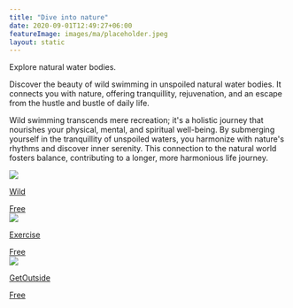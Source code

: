 ```yaml
---
title: "Dive into nature"
date: 2020-09-01T12:49:27+06:00
featureImage: images/ma/placeholder.jpeg
layout: static
---
```


Explore natural water bodies.

Discover the beauty of wild swimming in unspoiled natural water bodies. It connects you with nature, offering tranquillity, rejuvenation, and an escape from the hustle and bustle of daily life.

Wild swimming transcends mere recreation; it's a holistic journey that nourishes your physical, mental, and spiritual well-being. By submerging yourself in the tranquillity of unspoiled waters, you harmonize with nature's rhythms and discover inner serenity. This connection to the natural world fosters balance, contributing to a longer, more harmonious life journey.

<a class="ma-link" href="https://blog.wildopenwater.com/2023/03/18/the-rise-of-uk-wild-swimming-in-2023/"><div class="ma-card ma-card-Health"><div class="ma-icon"><img src ="/images/Icon-check - health - opacity.svg"/></div><div class="ma-name"><p>Wild</p></div><div class="ma-paid-text"><span>Free</span></div></div></a><a class="ma-link" href="https://exercise.co.uk/learn/the-benefits-of-wild-swimming/"><div class="ma-card ma-card-Health"><div class="ma-icon"><img src ="/images/Icon-check - health - opacity.svg"/></div><div class="ma-name"><p>Exercise</p></div><div class="ma-paid-text"><span>Free</span></div></div></a><a class="ma-link" href="https://getoutside.ordnancesurvey.co.uk/guides/a-beginners-guide-to-wild-swimming/"><div class="ma-card ma-card-Health"><div class="ma-icon"><img src ="/images/Icon-check - health - opacity.svg"/></div><div class="ma-name"><p>GetOutside</p></div><div class="ma-paid-text"><span>Free</span></div></div></a>  

<br/><br/>






